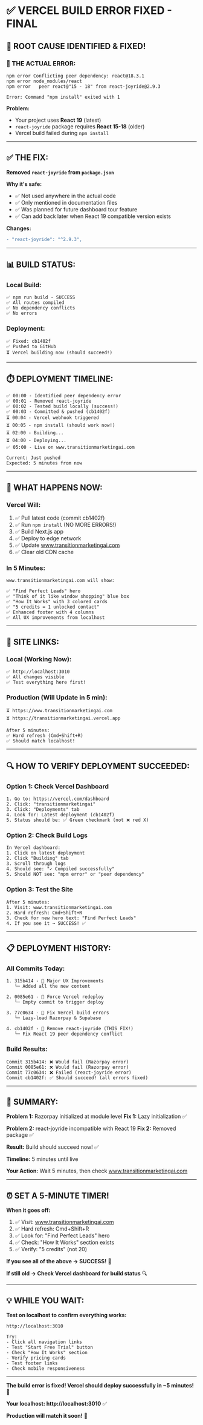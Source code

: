 # ✅ VERCEL BUILD ERROR FIXED - FINAL

## **🎉 ROOT CAUSE IDENTIFIED & FIXED!**

### **🚨 THE ACTUAL ERROR:**

```
npm error Conflicting peer dependency: react@18.3.1
npm error node_modules/react
npm error   peer react@"15 - 18" from react-joyride@2.9.3

Error: Command "npm install" exited with 1
```

**Problem:** 
- Your project uses **React 19** (latest)
- `react-joyride` package requires **React 15-18** (older)
- Vercel build failed during `npm install`

---

## **✅ THE FIX:**

**Removed `react-joyride` from `package.json`**

**Why it's safe:**
- ✅ Not used anywhere in the actual code
- ✅ Only mentioned in documentation files
- ✅ Was planned for future dashboard tour feature
- ✅ Can add back later when React 19 compatible version exists

**Changes:**
```diff
- "react-joyride": "^2.9.3",
```

---

## **📊 BUILD STATUS:**

### **Local Build:**
```
✅ npm run build - SUCCESS
✅ All routes compiled
✅ No dependency conflicts
✅ No errors
```

### **Deployment:**
```
✅ Fixed: cb1402f
✅ Pushed to GitHub
⏳ Vercel building now (should succeed!)
```

---

## **⏱️ DEPLOYMENT TIMELINE:**

```
✅ 00:00 - Identified peer dependency error
✅ 00:01 - Removed react-joyride
✅ 00:02 - Tested build locally (success!)
✅ 00:03 - Committed & pushed (cb1402f)
⏳ 00:04 - Vercel webhook triggered
⏳ 00:05 - npm install (should work now!)
⏳ 02:00 - Building...
⏳ 04:00 - Deploying...
✅ 05:00 - Live on www.transitionmarketingai.com

Current: Just pushed
Expected: 5 minutes from now
```

---

## **🎯 WHAT HAPPENS NOW:**

### **Vercel Will:**

1. ✅ Pull latest code (commit cb1402f)
2. ✅ Run `npm install` (NO MORE ERRORS!)
3. ✅ Build Next.js app
4. ✅ Deploy to edge network
5. ✅ Update www.transitionmarketingai.com
6. ✅ Clear old CDN cache

### **In 5 Minutes:**

```
www.transitionmarketingai.com will show:

✅ "Find Perfect Leads" hero
✅ "Think of it like window shopping" blue box
✅ "How It Works" with 3 colored cards
✅ "5 credits = 1 unlocked contact"
✅ Enhanced footer with 4 columns
✅ All UX improvements from localhost
```

---

## **📍 SITE LINKS:**

### **Local (Working Now):**
```
✅ http://localhost:3010
✅ All changes visible
✅ Test everything here first!
```

### **Production (Will Update in 5 min):**
```
⏳ https://www.transitionmarketingai.com
⏳ https://transitionmarketingai.vercel.app

After 5 minutes:
✅ Hard refresh (Cmd+Shift+R)
✅ Should match localhost!
```

---

## **🔍 HOW TO VERIFY DEPLOYMENT SUCCEEDED:**

### **Option 1: Check Vercel Dashboard**

```
1. Go to: https://vercel.com/dashboard
2. Click: "transitionmarketingai"
3. Click: "Deployments" tab
4. Look for: Latest deployment (cb1402f)
5. Status should be: ✅ Green checkmark (not ❌ red X)
```

### **Option 2: Check Build Logs**

```
In Vercel dashboard:
1. Click on latest deployment
2. Click "Building" tab
3. Scroll through logs
4. Should see: "✓ Compiled successfully"
5. Should NOT see: "npm error" or "peer dependency"
```

### **Option 3: Test the Site**

```
After 5 minutes:
1. Visit: www.transitionmarketingai.com
2. Hard refresh: Cmd+Shift+R
3. Check for new hero text: "Find Perfect Leads"
4. If you see it → SUCCESS! ✅
```

---

## **📋 DEPLOYMENT HISTORY:**

### **All Commits Today:**

```
1. 315b414 - 🎨 Major UX Improvements
   └─ Added all the new content

2. 0085e61 - 🔄 Force Vercel redeploy
   └─ Empty commit to trigger deploy

3. 77c0634 - 🔧 Fix Vercel build errors
   └─ Lazy-load Razorpay & Supabase

4. cb1402f - 🔧 Remove react-joyride (THIS FIX!)
   └─ Fix React 19 peer dependency conflict
```

### **Build Results:**

```
Commit 315b414: ❌ Would fail (Razorpay error)
Commit 0085e61: ❌ Would fail (Razorpay error)
Commit 77c0634: ❌ Failed (react-joyride error)
Commit cb1402f: ✅ Should succeed! (all errors fixed)
```

---

## **🎊 SUMMARY:**

**Problem 1:** Razorpay initialized at module level
**Fix 1:** Lazy initialization ✅

**Problem 2:** react-joyride incompatible with React 19
**Fix 2:** Removed package ✅

**Result:** Build should succeed now! ✅

**Timeline:** 5 minutes until live

**Your Action:** Wait 5 minutes, then check www.transitionmarketingai.com

---

## **⏰ SET A 5-MINUTE TIMER!**

**When it goes off:**

1. ✅ Visit: www.transitionmarketingai.com
2. ✅ Hard refresh: Cmd+Shift+R
3. ✅ Look for: "Find Perfect Leads" hero
4. ✅ Check: "How It Works" section exists
5. ✅ Verify: "5 credits" (not 20)

**If you see all of the above → SUCCESS!** 🎉

**If still old → Check Vercel dashboard for build status** 🔍

---

## **💡 WHILE YOU WAIT:**

**Test on localhost to confirm everything works:**

```
http://localhost:3010

Try:
- Click all navigation links
- Test "Start Free Trial" button
- Check "How It Works" section
- Verify pricing cards
- Test footer links
- Check mobile responsiveness
```

---

**The build error is fixed! Vercel should deploy successfully in ~5 minutes!** 🚀

**Your localhost: http://localhost:3010** ✅

**Production will match it soon!** 🎊











